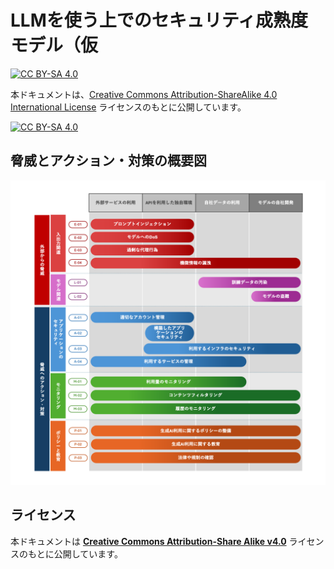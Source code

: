 # LLMを使う上でのセキュリティ成熟度モデル（仮
[![CC BY-SA 4.0][cc-by-sa-shield]][cc-by-sa]

本ドキュメントは、[Creative Commons Attribution-ShareAlike 4.0 International License][cc-by-sa] ライセンスのもとに公開しています。

[![CC BY-SA 4.0][cc-by-sa-image]][cc-by-sa]

[cc-by-sa]: http://creativecommons.org/licenses/by-sa/4.0/
[cc-by-sa-image]: https://licensebuttons.net/l/by-sa/4.0/88x31.png
[cc-by-sa-shield]: https://img.shields.io/badge/License-CC%20BY--SA%204.0-blue.svg

## 脅威とアクション・対策の概要図
![](pptx/LLM_SEC.png)

## ライセンス
本ドキュメントは **[Creative Commons Attribution-Share Alike v4.0](https://creativecommons.org/licenses/by-sa/4.0/)** ライセンスのもとに公開しています。